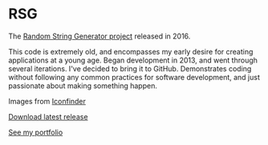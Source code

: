 # RSG
The [Random String Generator project](https://reap.myportfolio.com/random-string-generator) released in 2016.

This code is extremely old, and encompasses my early desire for creating applications at a young age. Began development in 2013, and went through several iterations. I've decided to bring it to GitHub. Demonstrates coding without following any common practices for software development, and just passionate about making something happen.

Images from [Iconfinder](https://www.iconfinder.com/)

[Download latest release](https://github.com/Reapism/RSG/releases)

[See my portfolio](https://reap.myportfolio.com/random-string-generator)
